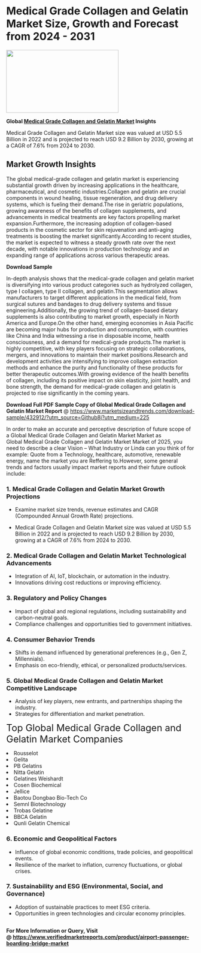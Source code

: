 <H1>Medical Grade Collagen and Gelatin Market Size, Growth and Forecast from 2024 - 2031</H1><img class="aligncenter size-medium wp-image-584254" src="https://thirdeyenews.in/wp-content/uploads/2024/09/Global-Market-Research-300x168.jpeg" alt="" width="300" height="168" /><p><strong>Global&nbsp;<a href="https://www.marketsizeandtrends.com/download-sample/432912/?utm_source=Github8j?utm_medium=225">Medical Grade Collagen and Gelatin Market</a> Insights</strong></p><p>Medical Grade Collagen and Gelatin Market size was valued at USD 5.5 Billion in 2022 and is projected to reach USD 9.2 Billion by 2030, growing at a CAGR of 7.6% from 2024 to 2030.</p><p><h2>Market Growth Insights</h2> <p>The global medical-grade collagen and gelatin market is experiencing substantial growth driven by increasing applications in the healthcare, pharmaceutical, and cosmetic industries.Collagen and gelatin are crucial components in wound healing, tissue regeneration, and drug delivery systems, which is fueling their demand.The rise in geriatric populations, growing awareness of the benefits of collagen supplements, and advancements in medical treatments are key factors propelling market expansion.Furthermore, the increasing adoption of collagen-based products in the cosmetic sector for skin rejuvenation and anti-aging treatments is boosting the market significantly.According to recent studies, the market is expected to witness a steady growth rate over the next decade, with notable innovations in production technology and an expanding range of applications across various therapeutic areas.</p> <p><strong>Download Sample</strong></p> <p>In-depth analysis shows that the medical-grade collagen and gelatin market is diversifying into various product categories such as hydrolyzed collagen, type I collagen, type II collagen, and gelatin.This segmentation allows manufacturers to target different applications in the medical field, from surgical sutures and bandages to drug delivery systems and tissue engineering.Additionally, the growing trend of collagen-based dietary supplements is also contributing to market growth, especially in North America and Europe.On the other hand, emerging economies in Asia Pacific are becoming major hubs for production and consumption, with countries like China and India witnessing a rise in disposable income, health consciousness, and a demand for medical-grade products.The market is highly competitive, with key players focusing on strategic collaborations, mergers, and innovations to maintain their market positions.Research and development activities are intensifying to improve collagen extraction methods and enhance the purity and functionality of these products for better therapeutic outcomes.With growing evidence of the health benefits of collagen, including its positive impact on skin elasticity, joint health, and bone strength, the demand for medical-grade collagen and gelatin is projected to rise significantly in the coming years.</p> <p><span class=""><strong>Download Full PDF Sample Copy of Global Medical Grade Collagen and Gelatin Market Report</strong> @ <a href="https://www.marketsizeandtrends.com/download-sample/432912/?utm_source=Github8j?utm_medium=225" target="_blank">https://www.marketsizeandtrends.com/download-sample/432912/?utm_source=Github8j?utm_medium=225</a></span></p><p>In order to make an accurate and perceptive description of future scope of a Global&nbsp;Medical Grade Collagen and Gelatin Market Market as Global&nbsp;Medical Grade Collagen and Gelatin Market Market of 2025, you need to describe a clear Vision &ndash; What Industry or Linda can you think of for example: Quote from a Technology, healthcare, automotive, renewable energy, name the market you are Reffering to.However, some general trends and factors usually impact market reports and their future outlook include:</p><h3>1.&nbsp;<strong>Medical Grade Collagen and Gelatin Market Growth Projections</strong></h3><ul><li>Examine market size trends, revenue estimates and CAGR (Compounded Annual Growth Rate) projections.</li><li><p>Medical Grade Collagen and Gelatin Market size was valued at USD 5.5 Billion in 2022 and is projected to reach USD 9.2 Billion by 2030, growing at a CAGR of 7.6% from 2024 to 2030.</p></li></ul><h3>2.&nbsp;<strong>Medical Grade Collagen and Gelatin Market Technological Advancements</strong></h3><ul><li>Integration of AI, IoT, blockchain, or automation in the industry.</li><li>Innovations driving cost reductions or improving efficiency.</li></ul><h3>3.&nbsp;<strong>Regulatory and Policy Changes</strong></h3><ul><li>Impact of global and regional regulations, including sustainability and carbon-neutral goals.</li><li>Compliance challenges and opportunities tied to government initiatives.</li></ul><h3>4.&nbsp;<strong>Consumer Behavior Trends</strong></h3><ul><li>Shifts in demand influenced by generational preferences (e.g., Gen Z, Millennials).</li><li>Emphasis on eco-friendly, ethical, or personalized products/services.</li></ul><h3>5.&nbsp;<strong>Global Medical Grade Collagen and Gelatin Market Competitive Landscape</strong></h3><ul><li>Analysis of key players, new entrants, and partnerships shaping the industry.</li><li>Strategies for differentiation and market penetration.</li></ul><p data-pm-slice="1 1 []"><span style="color: inherit; font-family: inherit; font-size: 25px;">Top Global Medical Grade Collagen and Gelatin Market Companies</span></p><div class="" data-test-id=""><p><li>Rousselot</li><li> Gelita</li><li> PB Gelatins</li><li> Nitta Gelatin</li><li> Gelatines Weishardt</li><li> Cosen Biochemical</li><li> Jellice</li><li> Baotou Dongbao Bio-Tech Co</li><li> Semnl Biotechnology</li><li> Trobas Gelatine</li><li> BBCA Gelatin</li><li> Qunli Gelatin Chemical</li></p></div><h3>6.&nbsp;<strong>Economic and Geopolitical Factors</strong></h3><ul><li>Influence of global economic conditions, trade policies, and geopolitical events.</li><li>Resilience of the market to inflation, currency fluctuations, or global crises.</li></ul><h3>7.&nbsp;<strong>Sustainability and ESG (Environmental, Social, and Governance)</strong></h3><ul><li>Adoption of sustainable practices to meet ESG criteria.</li><li>Opportunities in green technologies and circular economy principles.</li></ul><h2><strong style="font-size: 14px;">For More Information or Query, Visit @&nbsp;</strong><a style="background-color: #ffffff; font-size: 14px;" href="https://www.marketsizeandtrends.com/report/medical-grade-collagen-and-gelatin-market/" target="_blank">https://www.verifiedmarketreports.com/product/airport-passenger-boarding-bridge-market</a></h2>